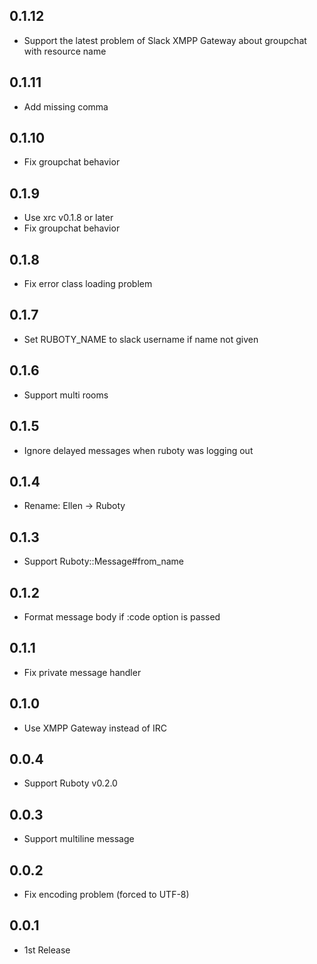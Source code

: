 ## 0.1.12
* Support the latest problem of Slack XMPP Gateway about groupchat with resource name

## 0.1.11
* Add missing comma

## 0.1.10
* Fix groupchat behavior

## 0.1.9
* Use xrc v0.1.8 or later
* Fix groupchat behavior

## 0.1.8
* Fix error class loading problem

## 0.1.7
* Set RUBOTY_NAME to slack username if name not given

## 0.1.6
* Support multi rooms

## 0.1.5
* Ignore delayed messages when ruboty was logging out

## 0.1.4
* Rename: Ellen -> Ruboty

## 0.1.3
* Support Ruboty::Message#from_name

## 0.1.2
* Format message body if :code option is passed

## 0.1.1
* Fix private message handler

## 0.1.0
* Use XMPP Gateway instead of IRC

## 0.0.4
* Support Ruboty v0.2.0

## 0.0.3
* Support multiline message

## 0.0.2
* Fix encoding problem (forced to UTF-8)

## 0.0.1
* 1st Release
